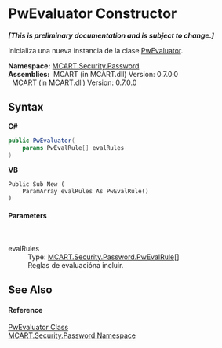 # PwEvaluator Constructor 
 _**\[This is preliminary documentation and is subject to change.\]**_

Inicializa una nueva instancia de la clase <a href="6178c69b-ee87-5b62-0d76-546d23c256ff">PwEvaluator</a>.

**Namespace:**&nbsp;<a href="dbbe708a-6e0a-d3f8-20a0-94d530d6d526">MCART.Security.Password</a><br />**Assemblies:**&nbsp;&nbsp;MCART (in MCART.dll) Version: 0.7.0.0<br />&nbsp;&nbsp;MCART (in MCART.dll) Version: 0.7.0.0<br />

## Syntax

**C#**<br />
``` C#
public PwEvaluator(
	params PwEvalRule[] evalRules
)
```

**VB**<br />
``` VB
Public Sub New ( 
	ParamArray evalRules As PwEvalRule()
)
```


#### Parameters
&nbsp;<dl><dt>evalRules</dt><dd>Type: <a href="948e40e2-3627-ef3a-b8d7-9dab91b199f0">MCART.Security.Password.PwEvalRule</a>[]<br />Reglas de evaluacióna incluir.</dd></dl>

## See Also


#### Reference
<a href="6178c69b-ee87-5b62-0d76-546d23c256ff">PwEvaluator Class</a><br /><a href="dbbe708a-6e0a-d3f8-20a0-94d530d6d526">MCART.Security.Password Namespace</a><br />